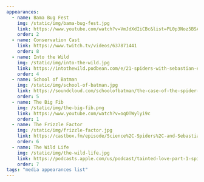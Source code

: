 ```yaml
---
appearances:
  - name: Bama Bug Fest
    img: /static/img/bama-bug-fest.jpg
    link: https://www.youtube.com/watch?v=VmJdXdIiCBc&list=PL0p3Noz5BSA8ZgDsmSBW_C7S6QqFALpZb&index=7
    order: 2
  - name: Conservation Cast
    link: https://www.twitch.tv/videos/637871441
    order: 8
  - name: Into the Wild
    img: /static/img/into-the-wild.jpg
    link: https://intothewild.podbean.com/e/21-spiders-with-sebastian-echeverri/
    order: 4
  - name: School of Batman
    img: /static/img/school-of-batman.jpg
    link: https://soundcloud.com/schoolofbatman/the-case-of-the-spider-splicers-sebastian-alejandro-echeverri
    order: 5
  - name: The Big Fib
    img: /static/img/the-big-fib.png
    link: https://www.youtube.com/watch?v=oqOTWylyi9c
    order: 1
  - name: The Frizzle Factor
    img: /static/img/frizzle-factor.jpg
    link: https://castbox.fm/episode/Science%2C-Spiders%2C-and-Sebastian-Echeverri-id2608046-id227002891?country=us
    order: 6
  - name: The Wild Life
    img: /static/img/the-wild-life.jpg
    link: https://podcasts.apple.com/us/podcast/tainted-love-part-1-spider-speed-dating-sebastian-echeverri/id1287125533?i=100046559062
    order: 7
tags: "media appearances list"
---
```

